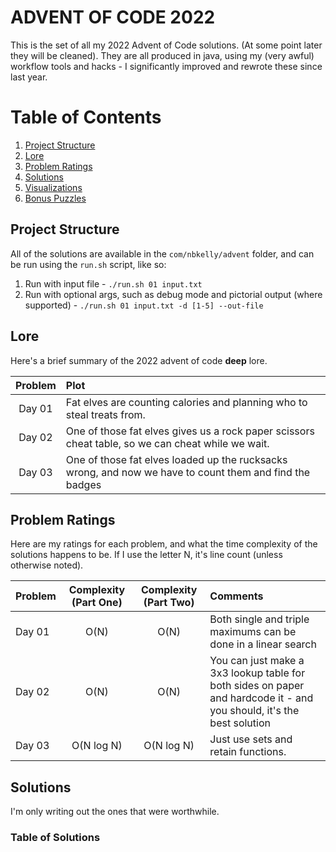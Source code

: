 # ADVENT OF CODE 2022

This is the set of all my 2022 Advent of Code solutions. (At some point later they will be cleaned). They are all produced in java, using my (very awful) workflow tools and hacks - I significantly improved and rewrote these since last year.

#  Table of Contents
1. [Project Structure](#Project-Structure)
2. [Lore](#Lore)
3. [Problem Ratings](#Problem-Ratings)
4. [Solutions](#Solutions)
5. [Visualizations](#Visualizations)
6. [Bonus Puzzles](#Bonus)

## Project Structure
All of the solutions are available in the ```com/nbkelly/advent``` folder, and can be run using the ```run.sh``` script, like so:

1. Run with input file - ```./run.sh 01 input.txt```
2. Run with optional args, such as debug mode and pictorial output (where supported) - ```./run.sh 01 input.txt -d [1-5] --out-file```

## Lore
Here's a brief summary of the 2022 advent of code **deep** lore.

| Problem | Plot |
| :-----: | :--- |
| Day 01  | Fat elves are counting calories and planning who to steal treats from. |
| Day 02  | One of those fat elves gives us a rock paper scissors cheat table, so we can cheat while we wait. |
| Day 03  | One of those fat elves loaded up the rucksacks wrong, and now we have to count them and find the badges |

## Problem Ratings
Here are my ratings for each problem, and what the time complexity of the solutions happens to be. If I use the letter N, it's line count (unless otherwise noted).

| Problem | Complexity (Part One) | Complexity (Part Two) | Comments |
| ------- |:---------------------:|:---------------------:|:-------- |
| Day 01  | O(N) | O(N) | Both single and triple maximums can be done in a linear search |
| Day 02  | O(N) | O(N) | You can just make a 3x3 lookup table for both sides on paper and hardcode it - and you should, it's the best solution |
| Day 03  | O(N log N) | O(N log N) | Just use sets and retain functions. |

## Solutions

I'm only writing out the ones that were worthwhile.

###  Table of Solutions
